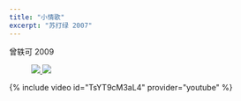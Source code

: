 ```yaml
---
title: "小情歌"
excerpt: "苏打绿 2007"
---
```


曾轶可 2009

<figure class="half">
    <a href="/guitar/assets/score/23-little-love-song-1.jpg">
        <img src="/guitar/assets/score/23-little-love-song-1.jpg">
    </a>
    <a href="/guitar/assets/score/23-little-love-song-2.jpg">
        <img src="/guitar/assets/score/23-little-love-song-2.jpg">
    </a>
</figure>

{% include video id="TsYT9cM3aL4" provider="youtube" %}
